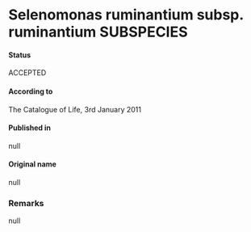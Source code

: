 # Selenomonas ruminantium subsp. ruminantium SUBSPECIES

#### Status
ACCEPTED

#### According to
The Catalogue of Life, 3rd January 2011

#### Published in
null

#### Original name
null

### Remarks
null